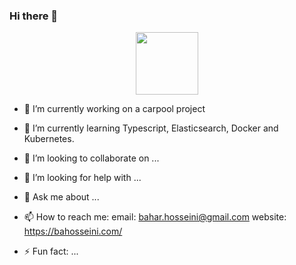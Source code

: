 ### Hi there 👋

<div id="header" align="center">
  <img src="https://media.giphy.com/media/PTBVMsYIOB0SBP4MVe/giphy-downsized-large.gif" width="100"/>
</div>


- 🔭 I’m currently working on a carpool project
- 🌱 I’m currently learning Typescript, Elasticsearch, Docker and Kubernetes.
- 👯 I’m looking to collaborate on ...
- 🤔 I’m looking for help with ...
- 💬 Ask me about ...
- 📫 How to reach me: 
    email: bahar.hosseini@gmail.com
    website: https://bahosseini.com/
    
- ⚡ Fun fact: ...

